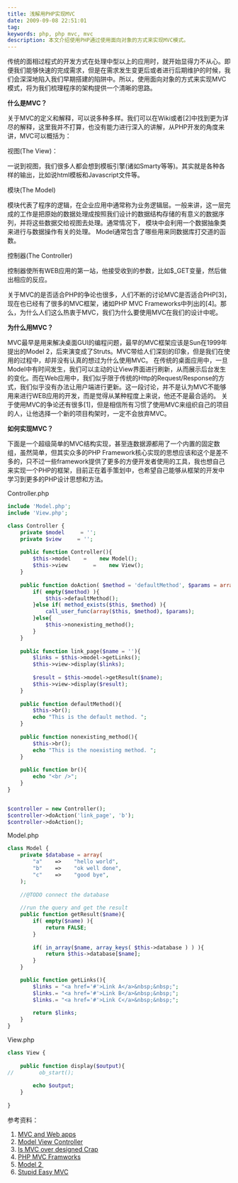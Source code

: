 ```yaml
---
title: 浅解用PHP实现MVC
date: 2009-09-08 22:51:01
tag: 
keywords: php, php mvc, mvc
description: 本文介绍使用PHP通过使用面向对象的方式来实现MVC模式。
---
```


传统的面相过程式的开发方式在处理中型以上的应用时，就开始显得力不从心。即便我们能够快速的完成需求，但是在需求发生变更后或者进行后期维护的时候，我们会深深地陷入我们早期搭建的陷阱中。所以，使用面向对象的方式来实现MVC模式，将为我们梳理程序的架构提供一个清晰的思路。

**什么是MVC？**

关于MVC的定义和解释，可以说多种多样。我们可以在Wiki或者[2]中找到更为详尽的解释，这里我并不打算，也没有能力进行深入的讲解，从PHP开发的角度来讲，MVC可以概括为：

视图(The View)：

一说到视图，我们很多人都会想到模板引擎(诸如Smarty等等)。其实就是各种各样的输出，比如说html模板和Javascript文件等。

模块(The Model)

模块代表了程序的逻辑，在企业应用中通常称为业务逻辑层。一般来讲，这一层完成的工作是把原始的数据处理成按照我们设计的数据结构存储的有意义的数据序列，并将这些数据交给视图去处理。通常情况下， 模块中会利用一个数据抽象类来进行与数据操作有关的处理。
Model通常包含了哪些用来同数据库打交道的函数。

控制器(The Controller)

控制器使所有WEB应用的第一站，他接受收到的参数，比如$_GET变量，然后做出相应的反应。

关于MVC的是否适合PHP的争论也很多，人们不断的讨论MVC是否适合PHP[3]，现在也已经有了很多的MVC框架，诸如PHP MVC Frameworks中列出的[4]。那么，为什么人们这么热衷于MVC，我们为什么要使用MVC在我们的设计中呢。

**为什么用MVC？**

MVC最早是用来解决桌面GUI的编程问题，最早的MVC框架应该是Sun在1999年提出的Model 2，后来演变成了Struts。MVC带给人们深刻的印象，但是我们在使用的过程中，却并没有认真的想过为什么使用MVC。
在传统的桌面应用中，一旦Model中有时间发生，我们可以主动的让View界面进行刷新，从而展示后台发生的变化。而在Web应用中，我们似乎限于传统的Http的Request/Response的方式，我们似乎没有办法让用户端进行更新。这一段讨论，并不是认为MVC不能够用来进行WEB应用的开发，而是觉得从某种程度上来说，他还不是最合适的。
关于使用MVC的争论还有很多[1]，但是相信所有习惯了使用MVC来组织自己的项目的人，让他选择一个新的项目构架时，一定不会放弃MVC。

**如何实现MVC？**

下面是一个超级简单的MVC结构实现，甚至连数据源都用了一个内置的固定数组，虽然简单，但其实众多的PHP Framework核心实现的思想应该和这个是差不多的，只不过一些framework提供了更多的方便开发者使用的工具，我也想自己来实现一个PHP的框架，目前正在着手策划中，也希望自己能够从框架的开发中学习到更多的PHP设计思想和方法。

Controller.php
```php
include 'Model.php';
include 'View.php';

class Controller {
    private $model     = '';
    private $view     = '';
    
    public function Controller(){
        $this->model    =    new Model();
        $this->view        =    new View();
    }
    
    public function doAction( $method = 'defaultMethod', $params = array() ){
        if( empty($method) ){
            $this->defaultMethod();
        }else if( method_exists($this, $method) ){
            call_user_func(array($this, $method), $params);
        }else{
            $this->nonexisting_method();
        }
    }
    
    public function link_page($name = ''){
        $links = $this->model->getLinks();
        $this->view->display($links);
        
        $result = $this->model->getResult($name);
        $this->view->display($result);
    }
    
    public function defaultMethod(){
        $this->br();
        echo "This is the default method. ";
    }
    
    public function nonexisting_method(){
        $this->br();
        echo "This is the noexisting method. ";
    }
    
    public function br(){
        echo "<br />";
    }
}


$controller = new Controller();
$controller->doAction('link_page', 'b');
$controller->doAction();
```

Model.php
```php
class Model {
    private $database = array(
        "a"    =>    "hello world",
        "b"    =>    "ok well done",
        "c"    =>    "good bye",
    );
    
    //@TODO connect the database
    
    //run the query and get the result
    public function getResult($name){
        if( empty($name) ){
            return FALSE;
        }
        
        if( in_array($name, array_keys( $this->database ) ) ){
            return $this->database[$name];
        }
    }

    public function getLinks(){
        $links = "<a href='#'>Link A</a>&nbsp;&nbsp;";
        $links.= "<a href='#'>Link B</a>&nbsp;&nbsp;";
        $links.= "<a href='#'>Link C</a>&nbsp;&nbsp;";
        
        return $links;
    }
}
```

View.php
```php
class View {
    
    public function display($output){
//        ob_start();
        
        echo $output;
    }
    
}
```

参考资料：
1. [MVC and Web apps](http://www.sitepoint.com/blogs/2005/12/22/mvc-and-web-apps-oil-and-water/)
2. [Model View Controller](http://www.phpwact.org/pattern/model_view_controller)
3. [Is MVC over designed Crap](http://phplens.com/phpeverywhere/?q=node/view/143)
4. [PHP MVC Framworks](http://www.phpwact.org/php/mvc_frameworks)
5. [Model 2 ](http://en.wikipedia.org/wiki/Model_2)
6. [Stupid Easy MVC](http://codesnipers.com/?q=node/158&&title=Stupidly-Easy-MVC-in-PHP-or-)